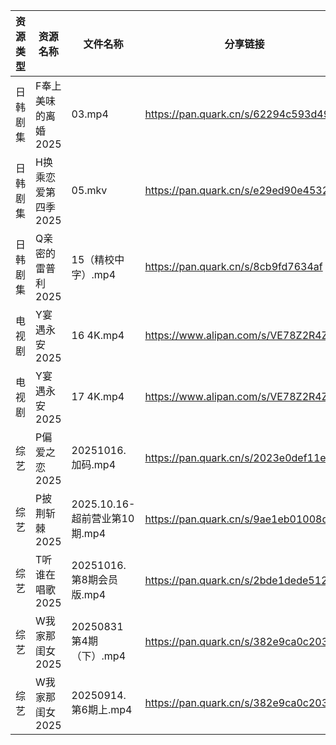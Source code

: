 | 资源类型 | 资源名称         | 文件名称                    | 分享链接                                 | 更新时间                |
| ---- | ------------ | ----------------------- | ------------------------------------ | ------------------- |
| 日韩剧集 | F奉上美味的离婚2025 | 03.mp4                  | https://pan.quark.cn/s/62294c593d49  | 2025-10-16 12:20:26 |
| 日韩剧集 | H换乘恋爱第四季2025 | 05.mkv                  | https://pan.quark.cn/s/e29ed90e4532  | 2025-10-16 12:21:10 |
| 日韩剧集 | Q亲密的雷普利2025  | 15（精校中字）.mp4            | https://pan.quark.cn/s/8cb9fd7634af  | 2025-10-16 12:24:00 |
| 电视剧  | Y宴遇永安2025    | 16 4K.mp4               | https://www.alipan.com/s/VE78Z2R4ZAM | 2025-10-16 12:04:55 |
| 电视剧  | Y宴遇永安2025    | 17 4K.mp4               | https://www.alipan.com/s/VE78Z2R4ZAM | 2025-10-16 12:04:54 |
| 综艺   | P偏爱之恋2025    | 20251016.加码.mp4         | https://pan.quark.cn/s/2023e0def11e  | 2025-10-16 16:31:34 |
| 综艺   | P披荆斩棘2025    | 2025.10.16-超前营业第10期.mp4 | https://pan.quark.cn/s/9ae1eb01008d  | 2025-10-16 16:31:49 |
| 综艺   | T听谁在唱歌2025   | 20251016.第8期会员版.mp4     | https://pan.quark.cn/s/2bde1dede512  | 2025-10-16 16:32:38 |
| 综艺   | W我家那闺女2025   | 20250831 第4期（下）.mp4     | https://pan.quark.cn/s/382e9ca0c203  | 2025-10-16 10:32:51 |
| 综艺   | W我家那闺女2025   | 20250914.第6期上.mp4       | https://pan.quark.cn/s/382e9ca0c203  | 2025-10-16 10:32:54 |
